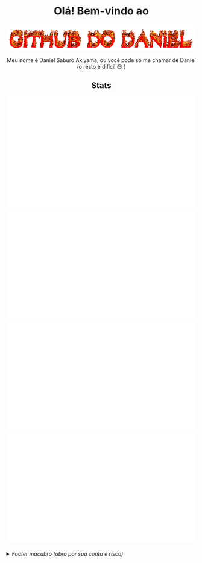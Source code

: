 <div align="center">
  <h1>Olá! Bem-vindo ao</h1>
  <img src="./assets/texto_fogo_legal.gif" alt="Texto em fogo legal" />
</div>

<p style="text-align: center;">
  Meu nome é Daniel Saburo Akiyama, ou você pode só me chamar de Daniel (o resto é difícil 😎 )
</p>

<h2 style="text-align: center;">Stats</h2>

<div style="text-align: center;">
  <!-- GitHub Stats -->
  <img src="https://raw.githubusercontent.com/danielthx23/github-stats/master/generated/overview.svg#gh-dark-mode-only" alt="GitHub Stats - Dark" />
  <img src="https://raw.githubusercontent.com/danielthx23/github-stats/master/generated/overview.svg#gh-light-mode-only" alt="GitHub Stats - Light" />
  <br/>
  <img src="https://raw.githubusercontent.com/danielthx23/github-stats/master/generated/languages.svg#gh-dark-mode-only" alt="Languages - Dark" />
  <img src="https://raw.githubusercontent.com/danielthx23/github-stats/master/generated/languages.svg#gh-light-mode-only" alt="Languages - Light" />
</div>

<br/>

<details>
  <summary><i>Footer macabro (abra por sua conta e risco)</i></summary>

  <p>
    <strong>Discord:</strong> danielthx23 (igual ao GitHub 😐)<br/>
    <strong>GitHub:</strong> é...<br/>
    <strong>Email:</strong> danielakiyama8@gmail.com
  </p>

  <p><em>Mais nada pra ver aqui.</em></p>
  <img src="./assets/club_sweep.gif" alt="GIF estranho" />
</details>
